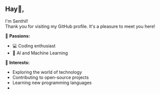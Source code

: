 ## Hay👋, 
I'm Senthil!
<br>
Thank you for visiting my GitHub profile. It's a pleasure to meet you here!

🌟 **Passions:**
- 💻 Coding enthusiast
- 🤖 AI and Machine Learning

🚀 **Interests:**
- Exploring the world of technology
- Contributing to open-source projects
- Learning new programming languages
- 

<!--I'm a passionate CyberSecurity and Software Developer from India 🇮🇳 -->
<!--
**cybershieldninja/cybershieldninja** is a ✨ _special_ ✨ repository because its `README.md` (this file) appears on your GitHub profile.

Here are some ideas to get you started:

- 🔭 I’m currently working on ...
- 🌱 I’m currently learning ...
- 👯 I’m looking to collaborate on ...
- 🤔 I’m looking for help with ...
- 💬 Ask me about ...
- 📫 How to reach me: ...
- 😄 Pronouns: ...
- ⚡ Fun fact: ...
-->
